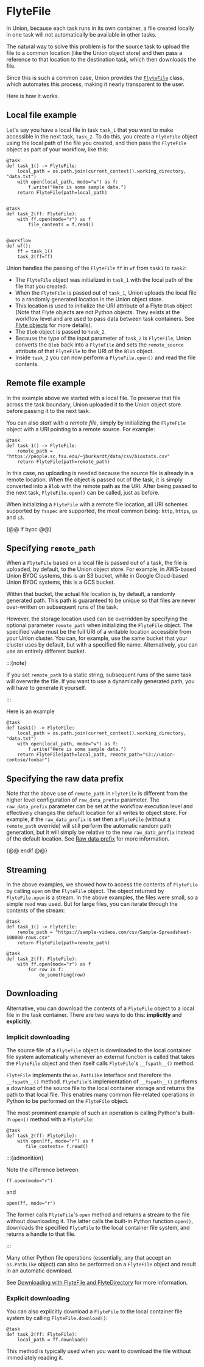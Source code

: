 # FlyteFile

In Union, because each task runs in its own container, a file created locally in one task will not automatically be available in other tasks.

The natural way to solve this problem is for the source task to upload the file to a common location (like the Union object store) and then pass a reference to that location to the destination task, which then downloads the file.

Since this is such a common case, Union provides the [`FlyteFile`](https://docs.flyte.org/en/latest/api/flytekit/generated/flytekit.types.file.FlyteFile.html#flytekit-types-file-flytefile) class, which automates this process, making it nearly transparent to the user.

Here is how it works.

## Local file example

Let's say you have a local file in task `task_1` that you want to make accessible in the next task, `task_2`.
To do this, you create a `FlyteFile` object using the local path of the file you created, and then pass the `FlyteFile` object as part of your workflow, like this:

```{code-block} python
@task
def task_1() -> FlyteFile:
    local_path = os.path.join(current_context().working_directory, "data.txt")
    with open(local_path, mode="w") as f:
        f.write("Here is some sample data.")
    return FlyteFile(path=local_path)


@task
def task_2(ff: FlyteFile):
    with ff.open(mode="r") as f
        file_contents = f.read()


@workflow
def wf():
    ff = task_1()
    task_2(ff=ff)
```

Union handles the passing of the `FlyteFile` `ff` in `wf` from `task1` to `task2`:

* The `FlyteFile` object was initialized in `task_1` with the local path of the file that you created.
* When the `FlyteFile` is passed out of `task_1`, Union uploads the local file to a randomly generated location in the Union object store.
* This location is used to initialize the URI attribute of a Flyte `Blob` object (Note that Flyte objects are not Python objects. They exists at the workflow level and are used to pass data between task containers.
  See [Flyte objects]() for more details).
* The `Blob` object is passed to `task_2`.
* Because the type of the input parameter of `task_2` is `FlyteFile`, Union converts the `Blob` back into a `FlyteFile` and sets the `remote_source` attribute of that `FlyteFile` to the URI of the `Blob` object.
* Inside `task_2` you can now perform a `FlyteFile.open()` and read the file contents.

## Remote file example

In the example above we started with a local file.
To preserve that file across the task boundary, Union uploaded it to the Union object store before passing it to the next task.

You can also _start with a remote file_, simply by initializing the `FlyteFile` object with a URI pointing to a remote source. For example:

```{code-block} python
@task
def task_1() -> FlyteFile:
    remote_path = "https://people.sc.fsu.edu/~jburkardt/data/csv/biostats.csv"
    return FlyteFile(path=remote_path)
```

In this case, no uploading is needed because the source file is already in a remote location.
When the object is passed out of the task, it is simply converted into a `Blob` with the remote path as the URI.
After being passed to the next task, `FlyteFile.open()` can be called, just as before.

When initializing a `FlyteFile` with a remote file location, all URI schemes supported by `fsspec` are supported, the most common being: `http`, `https`, `gs` and `s3`.

{@@ if byoc @@}

## Specifying `remote_path`

When a `FlyteFile` based on a local file is passed out of a task, the file is uploaded, by default, to the Union object store.
For example, in AWS-based Union BYOC systems, this is an S3 bucket, while in Google Cloud-based Union BYOC systems, this is a GCS bucket.

Within that bucket, the actual file location is, by default, a randomly generated path.
This path is guaranteed to be unique so that files are never over-written on subsequent runs of the task.

However, the storage location used can be overridden by specifying the optional parameter `remote_path` when initializing the `FlyteFile` object.
The specified value must be the full URI of a writable location accessible from your Union cluster.
You can, for example, use the same bucket that your cluster uses by default, but with a specified file name.
Alternatively, you can use an entirely different bucket.

:::{note}

If you set `remote_path` to a static string, subsequent runs of the same task will overwrite the file.
If you want to use a dynamically generated path, you will have to generate it yourself.

:::

Here is an example

```{code-block} python
@task
def task1() -> FlyteFile:
    local_path = os.path.join(current_context().working_directory, "data.txt")
    with open(local_path, mode="w") as f:
        f.write("Here is some sample data.")
    return FlyteFile(path=local_path, remote_path="s3://union-contoso/foobar")
```

## Specifying the raw data prefix

Note that the above use of `remote_path` in `FlyteFile` is different from the higher level configuration of `raw_data_prefix` parameter.
The `raw_data_prefix` parameter can be set at the workflow execution level and effectively changes the default location for all writes to object store.
For example, if the `raw_data_prefix` is set then a `FlyteFile` (without a `remote_path` override) will still perform the automatic random path generation,
but it will simply be relative to the new `raw_data_prefix` instead of the default location.
See [Raw data prefix](raw-data-prefix) for more information.

{@@ endif @@}

## Streaming

In the above examples, we showed how to access the contents of `FlyteFile` by calling `open` on the `FlyteFile` object.
The object returned by `FlyteFile.open` is a stream. In the above examples, the files were small, so a simple `read` was used.
But for large files, you can iterate through the contents of the stream:

```{code-block} python
@task
def task_1() -> FlyteFile:
    remote_path = "https://sample-videos.com/csv/Sample-Spreadsheet-100000-rows.csv"
    return FlyteFile(path=remote_path)

@task
def task_2(ff: FlyteFile):
    with ff.open(mode="r") as f
        for row in f:
            do_something(row)
```

## Downloading

Alternative, you can download the contents of a `FlyteFile` object to a local file in the task container.
There are two ways to do this: **implicitly** and **explicitly**.

### Implicit downloading

The source file of a `FlyteFile` object is downloaded to the local container file system automatically whenever an external function is called that takes the `FlyteFile` object and then itself calls `FlyteFile`'s `__fspath__()` method.

`FlyteFile` implements the `os.PathLike` interface and therefore the `__fspath__()` method.
`FlyteFile`'s implementation of `__fspath__()` performs a download of the source file to the local container storage and returns the path to that local file.
This enables many common file-related operations in Python to be performed on the `FlyteFile` object.

The most prominent example of such an operation is calling Python's built-in `open()` method with a `FlyteFile`:

```{code-block} python
@task
def task_2(ff: FlyteFile):
    with open(ff, mode="r") as f
       file_contents= f.read()
```

:::{admonition}

Note the difference between

`ff.open(mode="r")`

and

`open(ff, mode="r")`

The former calls `FlyteFile`'s `open` method and returns a stream to the file without downloading it.
The latter calls the built-in Python function `open()`, downloads the specified `FlyteFile` to the local container file system, and returns a handle to that file.

:::

Many other Python file operations (essentially, any that accept an `os.PathLike` object) can also be performed on a `FlyteFile` object and result in an automatic download.

See [Downloading with FlyteFile and FlyteDirectory](./downloading-with-ff-and-fd) for more information.

### Explicit downloading

You can also explicitly download a `FlyteFile` to the local container file system by calling `FlyteFile.download()`:

```{code-block} python
@task
def task_2(ff: FlyteFile):
    local_path = ff.download()
```

This method is typically used when you want to download the file without immediately reading it.
